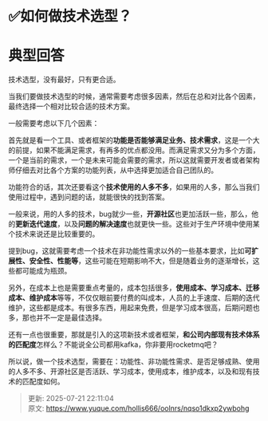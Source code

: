 # ✅如何做技术选型？

# 典型回答


技术选型，没有最好，只有更合适。



当我们要做技术选型的时候，通常需要考虑很多因素，然后在总和对比各个因素，最终选择一个相对比较合适的技术方案。



一般需要考虑以下几个因素：



首先就是看一个工具、或者框架的**功能是否能够满足业务、技术需求**，这是一个大的前提，如果不能满足需求，有再多的优点都没用。而满足需求又分为多个方面，一个是当前的需求，一个是未来可能会需要的需求，所以这就需要开发者或者架构师仔细去对比各个方案的功能列表，从中选择更加适合自己团队的。



功能符合的话，其次还要看这个**技术使用的人多不多**，如果用的人多，那么当我们使用过程中，遇到问题的话，就能很快的找到答案。



一般来说，用的人多的技术，bug就少一些，**开源社区**也更加活跃一些，那么，他的**更新迭代速度**，以及**问题的解决速度**也就更快一些。这些对于生产环境中使用某个技术来说还是比较重要的。



提到bug，这就需要考虑一个技术在非功能性需求以外的一些基本要求，比如**可扩展性、安全性、性能等**，这些可能在短期影响不大，但是随着业务的逐渐增长，这些都可能成为瓶颈。



另外，在成本上也是需要重点考量的，成本包括很多，**使用成本、学习成本、迁移成本、维护成本**等等，不仅仅眼前要付费的叫成本，人员的上手速度、后期的迭代维护，这些都是成本。有很多东西，用起来免费，但是学习成本很高，后期问题也多，那也并不一定是最佳选择。



还有一点也很重要，那就是引入的这项新技术或者框架，**和公司内部现有技术体系的匹配度**怎样么？不能说全公司都用kafka，你非要用rocketmq吧？



所以说，做一个技术选型，需要在：功能性、非功能性需求、是否足够成熟、使用的人多不多、开源社区是否活跃、学习成本，使用成本，维护成本，以及和现有技术的匹配度如何。



> 更新: 2025-07-21 22:11:04  
> 原文: <https://www.yuque.com/hollis666/oolnrs/nqso1dkxp2ywbohg>